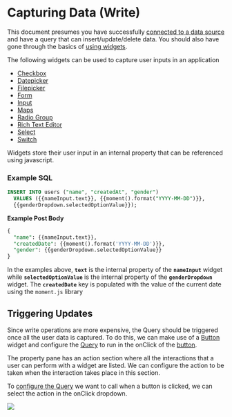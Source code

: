 # Capturing Data (Write)

This document presumes you have successfully [connected to a data source](/core-concepts/connecting-to-data-sources) and have a query that can insert/update/delete data. You should also have gone through the basics of [using widgets](/core-concepts/data-access-and-binding/displaying-data-read/).

The following widgets can be used to capture user inputs in an application

* [Checkbox](/reference/widgets/checkbox)
* [Datepicker](/reference/widgets/datepicker)
* [Filepicker](/reference/widgets/filepicker)
* [Form](/reference/widgets/form)
* [Input](/reference/widgets/input)
* [Maps](/reference/widgets/maps)
* [Radio Group](/reference/widgets/radio-group)
* [Rich Text Editor](/reference/widgets/rich-text-editor)
* [Select](/reference/widgets/select)
* [Switch](/reference/widgets/switch)

Widgets store their user input in an internal property that can be referenced using javascript.

### Example SQL

```sql
INSERT INTO users ("name", "createdAt", "gender")
  VALUES ({{nameInput.text}}, {{moment().format("YYYY-MM-DD")}}, 
  {{genderDropdown.selectedOptionValue}});
```

**Example Post Body**

```sql
{
  "name": {{nameInput.text}},
  "createdDate": {{moment().format('YYYY-MM-DD')}},
  "gender": {{genderDropdown.selectedOptionValue}}
}
```

In the examples above, **`text`** is the internal property of the **`nameInput`** widget while **`selectedOptionValue`** is the internal property of the **`genderDropdown`** widget. The **`createdDate`** key is populated with the value of the current date using the `moment.js` library

## Triggering Updates

Since write operations are more expensive, the Query should be triggered once all the user data is captured. To do this, we can make use of a [Button](/reference/widgets/button/) widget and configure the [Query](/core-concepts/data-access-and-binding/querying-a-database/) to run in the onClick of the [button](/reference/widgets/button/).

The property pane has an action section where all the interactions that a user can perform with a widget are listed. We can configure the action to be taken when the interaction takes place in this section.

To [configure the Query](/core-concepts/data-access-and-binding/querying-a-database/) we want to call when a button is clicked, we can select the action in the onClick dropdown.

![](</img/button-onclick_(2)_(4)_(1)_(1)_(1)_(1)_(1)_(1)_(1)_(1)_(1)_(1)_(1)_(3)_(5)_(1)_(1)_(1)_(2)_(1)_(1)_(1)_(1)_(1)_(3)_(2)_(2)_(1).gif>)
